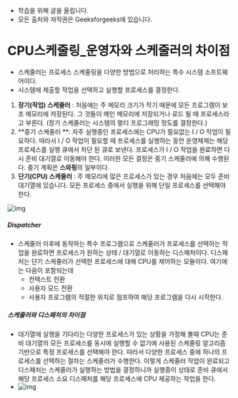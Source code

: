 - 학습을 위해 글을 올립니다.
- 모든 출처와 저작권은 Geeksforgeeks에 있습니다.

[^출처]: https://www.geeksforgeeks.org/



# CPU스케줄링_운영자와 스케줄러의 차이점

- 스케줄러는 프로세스 스케줄링을 다양한 방법으로 처리하는 특수 시스템 소프트웨어이다.
- 시스템에 제출할 작업을 선택하고 실행할 프로세스를 결정한다.

1. **장기(작업) 스케줄러** : 처음에는 주 메모리 크기가 작기 때문에 모든 프로그램이 보조 메모리에 저장된다. 그 것들이 메인 메모리에 저장되거나 로드 될 때 프로세스라고 부른다. (장기 스케줄러는 시스템의 멀티 프로그래밍 정도를 결정한다.)
2. **중기 스케줄러 **: 자주 실행중인 프로세스에는 CPU가 필요없는 I / O 작업이 필요하다. 따라서 I / O 작업이 필요할 때 프로세스를 실행하는 동안 운영체제는 해당 프로세스를 실행 큐에서 차단 된 큐로 보낸다. 프로세스가 I / O 작업을 완료하면 다시 준비 대기열로 이동해야 한다. 이러한 모든 결정은 중기 스케줄러에 의해 수행된다. 중기 계획은 **스와핑**의 일부이다.
3. **단기(CPU) 스케줄러** : 주 메모리에 많은 프로세스가 있는 경우 처음에는 모두 준비 대기열에 있습니다. 모든 프로세스 중에서 실행을 위해 단일 프로세스를 선택해야 한다. 

![img](https://cdncontribute.geeksforgeeks.org/wp-content/uploads/22_.png)

##### Dispatcher

- 스케줄러 이후에 동작하는 특수 프로그램으로 스케줄러가 프로세스를 선택하는 작업을 완료하면 프로세스가 원하는 상태 / 대기열로 이동하는 디스패처이다. 디스패처는 단기 스케줄러가 선택한 프로세스에 대해 CPU를 제어하는 모듈이다. 여기에는 다음이 포함되는데
  - 컨택스트 전환
  - 사용자 모드 전환
  - 사용자 프로그램의 적절한 위치로 점프하여 해당 프로그램을 다시 시작한다.

##### 스케줄러와 디스패처의 차이점

- 대기열에 실행을 기다리는 다양한 프로세스가 있는 상황을 가정해 볼때 CPU는 준비 대기열의 모든 프로세스를 동시에 실행할 수 없기에 사용된 스케줄링 알고리즘 기반으로 특정 프로세스를 선택해야 한다. 따라서 다양한 프로세스 중에  하나의 프로세스를 선택하는 절차는 스케줄러가 수행한다.  이렇게 스케줄러 작업이 완료되고 디스패처는 스케줄러가 실행하는 방법을 결정하니까 실행중이 상태로 준비 큐에서 해당 프로세스 소요 디스패처를 해당 프로세스에 CPU 제공하는 작업을 한다.
- ![img](https://cdncontribute.geeksforgeeks.org/wp-content/uploads/333.png)